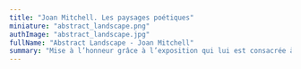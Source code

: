```yaml
---
title: "Joan Mitchell. Les paysages poétiques"
miniature: "abstract_landscape.png"
authImage: "abstract_landscape.jpg"
fullName: "Abstract Landscape - Joan Mitchell"
summary: "Mise à l’honneur grâce à l’exposition qui lui est consacrée à la fondation Vuitton, la grande peintresse américaine est enfin mieux connue en Europe."
---
```

